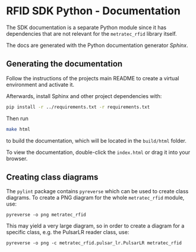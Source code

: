 # RFID SDK Python - Documentation

The SDK documentation is a separate Python module since it has dependencies
that are not relevant for the `metratec_rfid` library itself.

The docs are generated with the Python documentation generator *Sphinx*.

## Generating the documentation

Follow the instructions of the projects main README to create a virtual
environment and activate it.

Afterwards, install Sphinx and other project dependencies with:

```bash
pip install -r ../requirements.txt -r requirements.txt
```

Then run

```bash
make html
```

to build the documentation, which will be located in the `build/html` folder. 

To view the documentation, double-click the `index.html` or drag it into
your browser.

## Creating class diagrams

The `pylint` package contains `pyreverse` which can be used to create
class diagrams. To create a PNG diagram for the whole `metratec_rfid` module, use:

```
pyreverse -o png metratec_rfid
```

This may yield a very large diagram, so in order to create a diagram
for a specific class, e.g. the PulsarLR reader class, use:

```
pyreverse -o png -c metratec_rfid.pulsar_lr.PulsarLR metratec_rfid
```